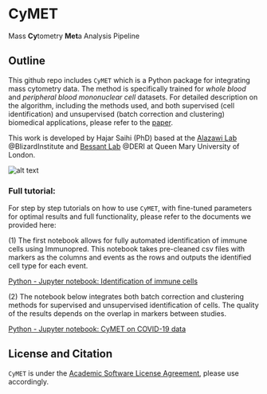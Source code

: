 # CyMET 
Mass **Cy**tometry **Met**a Analysis Pipeline

## Outline

This github repo includes `CyMET` which is a Python package for integrating mass cytometry data. The method is specifically trained for *whole blood* and *peripheral blood mononuclear cell* datasets. For detailed description on the algorithm, including the methods used, and both supervised (cell identification) and unsupervised (batch correction and clustering) biomedical applications, please refer to the [paper](https://www.biorxiv.org).

This work is developed by Hajar Saihi (PhD) based at the [Alazawi Lab](https://www.qmul.ac.uk/blizard/all-staff/profiles/william-alazawi.html) @BlizardInstitute and [Bessant Lab](https://bezzlab.github.io/) @DERI at Queen Mary University of London.

![alt text](https://github.com/startswithH/CyMET/blob/main/images/summary_figure.png)


### Full tutorial:
For step by step tutorials on how to use ```CyMET```, with fine-tuned parameters for optimal results and full functionality, please refer to the documents we provided here:

(1) The first notebook allows for fully automated identification of immune cells using Immunopred. This notebook takes pre-cleaned csv files with markers as the columns and events as the rows and outputs the identified cell type for each event.

[Python - Jupyter notebook: Identification of immune cells](https://github.com/startswithH/CyMET/blob/main/tutorials/Immunopred%20Prediction.ipynb)

(2) The notebook below integrates both batch correction and clustering methods for supervised and unsupervised identification of cells. The quality of the results depends on the overlap in markers between studies.

[Python - Jupyter notebook: CyMET on COVID-19 data](https://github.com/startswithH/CyMET/blob/main/tutorials/CyMET%20on%20COVID-19.ipynb)

## License and Citation

```CyMET``` is under the [Academic Software License Agreement](https://github.com/startswithH/CyMET/blob/main/LICENSE.md), please use accordingly.
